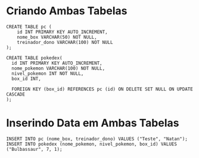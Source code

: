 # Criando Ambas Tabelas

```` MySQL
CREATE TABLE pc (
	id INT PRIMARY KEY AUTO_INCREMENT,
    nome_box VARCHAR(50) NOT NULL,
    treinador_dono VARCHAR(100) NOT NULL
);

CREATE TABLE pokedex(
  id INT PRIMARY KEY AUTO_INCREMENT,
  nome_pokemon VARCHAR(100) NOT NULL,
  nivel_pokemon INT NOT NULL,
  box_id INT,
  
  FOREIGN KEY (box_id) REFERENCES pc (id) ON DELETE SET NULL ON UPDATE CASCADE
);
````
# Inserindo Data em Ambas Tabelas

```` MySQL
INSERT INTO pc (nome_box, treinador_dono) VALUES ("Teste", "Natan");
INSERT INTO pokedex (nome_pokemon, nivel_pokemon, box_id) VALUES ("Bulbassaur", 7, 1);
````



